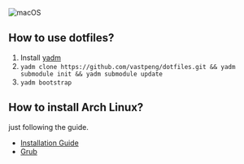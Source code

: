 ![macOS](https://i.loli.net/2019/05/06/5cd02100b105d.png)

## How to use dotfiles?

1. Install [yadm](https://yadm.io/docs/install)
2. ```yadm clone https://github.com/vastpeng/dotfiles.git && yadm submodule init && yadm submodule update```
3. ```yadm bootstrap```

## How to install Arch Linux?

just following the guide.

* [Installation Guide](https://wiki.archlinux.org/index.php/installation_guide)
* [Grub](https://wiki.archlinux.org/index.php/GRUB)
